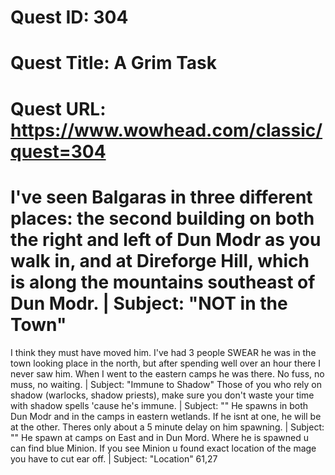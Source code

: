 # Quest ID: 304
# Quest Title: A Grim Task
# Quest URL: https://www.wowhead.com/classic/quest=304
# I've seen Balgaras in three different places: the second building on both the right and left of Dun Modr as you walk in, and at Direforge Hill, which is along the mountains southeast of Dun Modr. | Subject: "NOT in the Town"
I think they must have moved him. I've had 3 people SWEAR he was in the town looking place in the north, but after spending well over an hour there I never saw him. When I went to the eastern camps he was there. No fuss, no muss, no waiting. | Subject: "Immune to Shadow"
Those of you who rely on shadow (warlocks, shadow priests), make sure you don't waste your time with shadow spells 'cause he's immune. | Subject: "<Blank>"
He spawns in both Dun Modr and in the camps in eastern wetlands. If he isnt at one, he will be at the other. Theres only about a 5 minute delay on him spawning. | Subject: "<Blank>"
He spawn at camps on East and in Dun Mord.
Where he is spawned u can find blue Minion. If you see Minion u found exact location of the mage you have to cut ear off. | Subject: "Location"
61,27